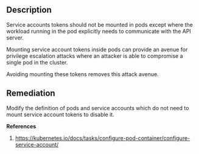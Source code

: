 ## Description

Service accounts tokens should not be mounted in pods except where the workload
running in the pod explicitly needs to communicate with the API server.

Mounting service account tokens inside pods can provide an avenue for privilege escalation
attacks where an attacker is able to compromise a single pod in the cluster.

Avoiding mounting these tokens removes this attack avenue.

## Remediation

Modify the definition of pods and service accounts which do not need to mount service account tokens to disable it.

**References**

1. https://kubernetes.io/docs/tasks/configure-pod-container/configure-service-account/
